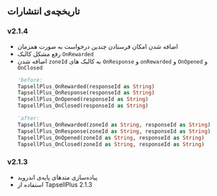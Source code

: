 ## تاریخچه‌ی انتشارات

### v2.1.4
- اضافه شدن امکان فرستادن چندین درخواست به صورت همزمان
- رفع مشکل کالبک `OnRewarded`
- اصافه شدن `zoneId` به کالبک های `OnResponse` و `onRewarded` و `OnOpened` و `OnClosed`
  ```vb
  'before:
  TapsellPlus_OnRewarded(responseId as String)
  TapsellPlus_OnResponse(responseId as String)
  TapsellPlus_OnOpened(responseId as String)
  TapsellPlus_OnClosed(responseId as String)
  
  'after:
  TapsellPlus_OnRewarded(zoneId as String, responseId as String)
  TapsellPlus_OnResponse(zoneId as String, responseId as String)
  TapsellPlus_OnOpened(zoneId as String, responseId as String)
  TapsellPlus_OnClosed(zoneId as String, responseId as String)
  ```


### v2.1.3
- پیاده‌سازی متدهای پایه‌ی اندروید
- استفاده از TapsellPlus 2.1.3

